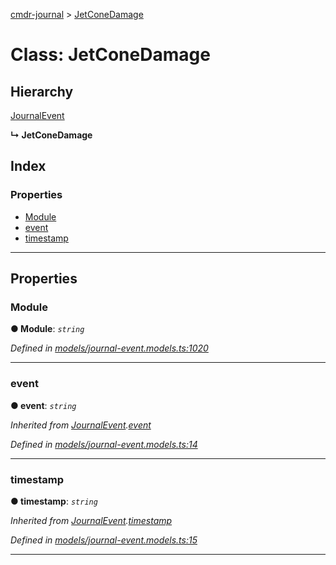 [cmdr-journal](../README.md) > [JetConeDamage](../classes/jetconedamage.md)



# Class: JetConeDamage

## Hierarchy


 [JournalEvent](journalevent.md)

**↳ JetConeDamage**







## Index

### Properties

* [Module](jetconedamage.md#module)
* [event](jetconedamage.md#event)
* [timestamp](jetconedamage.md#timestamp)



---
## Properties
<a id="module"></a>

###  Module

**●  Module**:  *`string`* 

*Defined in [models/journal-event.models.ts:1020](https://github.com/chrisbruford/cmdr-journal/blob/5b08b7d/src/models/journal-event.models.ts#L1020)*





___

<a id="event"></a>

###  event

**●  event**:  *`string`* 

*Inherited from [JournalEvent](journalevent.md).[event](journalevent.md#event)*

*Defined in [models/journal-event.models.ts:14](https://github.com/chrisbruford/cmdr-journal/blob/5b08b7d/src/models/journal-event.models.ts#L14)*





___

<a id="timestamp"></a>

###  timestamp

**●  timestamp**:  *`string`* 

*Inherited from [JournalEvent](journalevent.md).[timestamp](journalevent.md#timestamp)*

*Defined in [models/journal-event.models.ts:15](https://github.com/chrisbruford/cmdr-journal/blob/5b08b7d/src/models/journal-event.models.ts#L15)*





___


